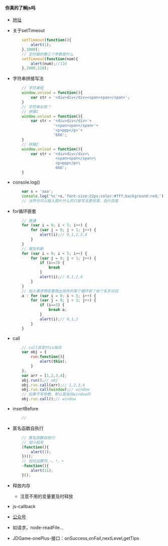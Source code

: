 #### 你真的了解js吗
- [地址](D:\IT\01-妙味机构前端视频教程\最新更新\01.js高级部分（重要）)
- 关于setTimeout
    ```javascript
        setTimeout(function(){
            alert(1);
        },1000);
        // 定时器的第三个参数是什么
        setTimeout(function(num){
            alert(num);//110
        },1000,110);
    ```

- 字符串拼接写法
    ```javascript
        // 字符串短
        window.onload = function(){
            var str = '<div>div</div><span>span</span>';
        }
        // 字符串长呢？
        // 拼接1
        window.onload = function(){
            var str = '<div>div</div>'+
                      '<span>span</span>'+
                      '<p>ppp</p>'+
                      '666';
        }
        // 拼接2
        window.onload = function(){
            var str = '<div>div</div>\
                       <span>span</span>\
                       <p>ppp</p>\
                       666';
        }
    ```

- console.log()
    ```javascript
        var s = 'aaa';
        console.log('%c'+s,'font-size:22px;color:#fff;background:red;');
        // 当然也可以插入图片什么的只是写法更另类，自行百度
    ```
- for循环嵌套
    ```javascript
        // 普通
        for (var i = 0; i < 5; i++) {
            for (var j = 0; j < 1; j++) {
                alert(i);// 0,1,2,3,4
            }
        }
        // 增加判断
        for (var i = 0; i < 5; i++) {
            for (var j = 0; j < 1; j++) {
                if (i==3) {
                    break
                }
                alert(i);// 0,1,2,4
            }
        }
        // 加入需求特定要跳出另外的某个循环呢？给个名字对应
        a : for (var i = 0; i < 5; i++) {
            for (var j = 0; j < 1; j++) {
                if (i==3) {
                    break a;
                }
                alert(i);// 0,1,2
            }
        }
    ```

- call
    ```javascript
        // call改变this指向
        var obj = {
            run:function(){
                alert(this);
            }
        };
        var arr = [1,2,3,4];
        obj.run();// obj
        obj.run.call(arr);// 1,2,3,4
        obj.run.call(window);// window
        // 如果不写参数，默认是指向window的
        obj.run.call();// window
    ```

- insertBefore
    ```javascript
        //
    ```
- 匿名函数自执行
    ```javascript
        // 匿名函数自执行
        // 加小括号
        (function(){
            alert(1);
        })();
        // 加位运算符,~、!、+
        ~function(){
            alert(11);
        }();
    ```

- 释放内存
    - 注意不用的变量要及时释放

- js-callback
- [公众号](https://mp.weixin.qq.com/s?__biz=MzI4OTc3NDgzNQ==&mid=2247484695&idx=1&sn=57b4e00a6929784ae9c5026cc71f46ef&chksm=ec2b488bdb5cc19d431d9fad465d7b0c2c0520919d6bf5124cd61bff4046f73af6aab08463b9&mpshare=1&scene=23&srcid=0430u8MCo6cKBMFbDoYo9MQC#rd)
- 如请求，node-readFile...
- JDGame-onePlus-接口：onSuccess,onFail,nextLevel,getTips
